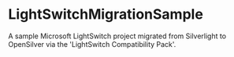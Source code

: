 # LightSwitchMigrationSample
A sample Microsoft LightSwitch project migrated from Silverlight to OpenSilver via the 'LightSwitch Compatibility Pack'.
